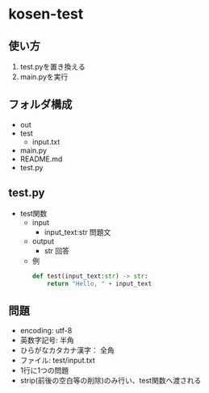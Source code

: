 # kosen-test
## 使い方
1. test.pyを置き換える
1. main.pyを実行

## フォルダ構成
- out
- test
    - input.txt
- main.py
- README.md
- test.py

## test.py
- test関数
    - input
        - input_text:str 問題文
    - output
        - str 回答
    - 例
        ```python
        def test(input_text:str) -> str:
            return "Hello, " + input_text 
        ```
    
## 問題
- encoding: utf-8
- 英数字記号: 半角
- ひらがなカタカナ漢字： 全角
- ファイル: test/input.txt
- 1行に1つの問題
- strip(前後の空白等の削除)のみ行い、test関数へ渡される